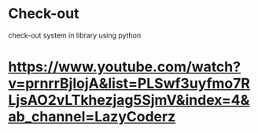# Check-out
check-out system in library using python


# https://www.youtube.com/watch?v=prnrrBjlojA&list=PLSwf3uyfmo7RLjsAO2vLTkhezjag5SjmV&index=4&ab_channel=LazyCoderz
